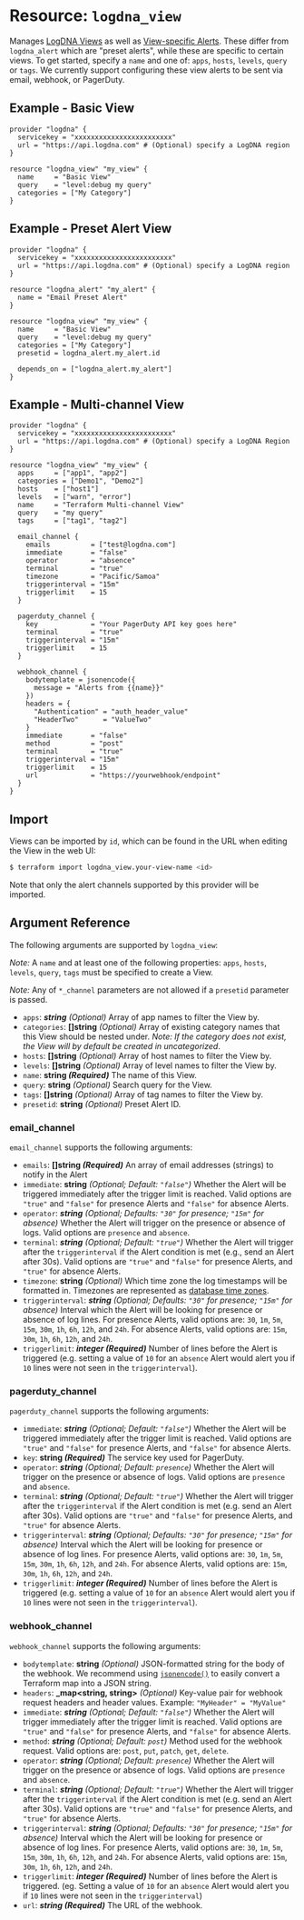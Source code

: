 # Resource: `logdna_view`

Manages [LogDNA Views](https://docs.logdna.com/docs/views) as well as [View-specific Alerts](https://docs.logdna.com/docs/alerts#how-to-attach-an-alert-to-an-existing-view). These differ from `logdna_alert` which are "preset alerts", while these are specific to certain views.  To get started, specify a `name` and one of: `apps`, `hosts`, `levels`, `query` or `tags`. We currently support configuring these view alerts to be sent via email, webhook, or PagerDuty.

## Example - Basic View

```hcl
provider "logdna" {
  servicekey = "xxxxxxxxxxxxxxxxxxxxxxxx"
  url = "https://api.logdna.com" # (Optional) specify a LogDNA region
}

resource "logdna_view" "my_view" {
  name     = "Basic View"
  query    = "level:debug my query"
  categories = ["My Category"]
}
```

## Example - Preset Alert View

```hcl
provider "logdna" {
  servicekey = "xxxxxxxxxxxxxxxxxxxxxxxx"
  url = "https://api.logdna.com" # (Optional) specify a LogDNA region
}

resource "logdna_alert" "my_alert" {
  name = "Email Preset Alert"
}

resource "logdna_view" "my_view" {
  name     = "Basic View"
  query    = "level:debug my query"
  categories = ["My Category"]
  presetid = logdna_alert.my_alert.id

  depends_on = ["logdna_alert.my_alert"]
}
```

## Example - Multi-channel View

```hcl
provider "logdna" {
  servicekey = "xxxxxxxxxxxxxxxxxxxxxxxx"
  url = "https://api.logdna.com" # (Optional) specify a LogDNA Region
}

resource "logdna_view" "my_view" {
  apps     = ["app1", "app2"]
  categories = ["Demo1", "Demo2"]
  hosts    = ["host1"]
  levels   = ["warn", "error"]
  name     = "Terraform Multi-channel View"
  query    = "my query"
  tags     = ["tag1", "tag2"]
  
  email_channel {
    emails          = ["test@logdna.com"]
    immediate       = "false"
    operator        = "absence"
    terminal        = "true"
    timezone        = "Pacific/Samoa"
    triggerinterval = "15m"
    triggerlimit    = 15
  }

  pagerduty_channel {
    key             = "Your PagerDuty API key goes here"
    terminal        = "true"
    triggerinterval = "15m"
    triggerlimit    = 15
  }

  webhook_channel {
    bodytemplate = jsonencode({
      message = "Alerts from {{name}}"
    })
    headers = {
      "Authentication" = "auth_header_value"
      "HeaderTwo"      = "ValueTwo"
    }
    immediate       = "false"
    method          = "post"
    terminal        = "true"
    triggerinterval = "15m"
    triggerlimit    = 15
    url             = "https://yourwebhook/endpoint"
  }
}
```

## Import

Views can be imported by `id`, which can be found in the URL when editing the
View in the web UI:

```sh
$ terraform import logdna_view.your-view-name <id>
```

Note that only the alert channels supported by this provider will be imported.

## Argument Reference

The following arguments are supported by `logdna_view`:

_Note:_ A `name` and at least one of the following properties: `apps`, `hosts`, `levels`, `query`, `tags` must be specified to create a View.

_Note:_ Any of `*_channel` parameters are not allowed if a `presetid` parameter is passed.

- `apps`: **_string_** _(Optional)_ Array of app names to filter the View by.
- `categories`: **[]string** _(Optional)_ Array of existing category names that this View should be nested under. _Note: If the category does not exist, the View will by default be created in uncategorized_.
- `hosts`: **[]string** _(Optional)_ Array of host names to filter the View by.
- `levels`: **[]string** _(Optional)_ Array of level names to filter the View by.
- `name`: **string _(Required)_** The name of this View.
- `query`: **string** _(Optional)_  Search query for the View.
- `tags`: **[]string** _(Optional)_ Array of tag names to filter the View by.
- `presetid`: **string** _(Optional)_ Preset Alert ID.

### email_channel

`email_channel` supports the following arguments:

- `emails`: **[]string _(Required)_** An array of email addresses (strings) to notify in the Alert
- `immediate`: **string** _(Optional; Default: `"false"`)_ Whether the Alert will be triggered immediately after the trigger limit is reached. Valid options are `"true"` and `"false"` for presence Alerts and `"false"` for absence Alerts.
- `operator`: **_string_** _(Optional; Defaults: `"30"` for presence; `"15m"` for absence)_ Whether the Alert will trigger on the presence or absence of logs. Valid options are `presence` and `absence`.
- `terminal`: **_string_** _(Optional; Default: `"true"`)_ Whether the Alert will trigger after the `triggerinterval` if the Alert condition is met (e.g., send an Alert after 30s). Valid options are `"true"` and `"false"` for presence Alerts, and `"true"` for absence Alerts.
- `timezone`: **string** _(Optional)_ Which time zone the log timestamps will be formatted in. Timezones are represented as [database time zones](https://en.wikipedia.org/wiki/List_of_tz_database_time_zones).
- `triggerinterval`: **_string_** _(Optional; Defaults: `"30"` for presence; `"15m"` for absence)_ Interval which the Alert will be looking for presence or absence of log lines. For presence Alerts, valid options are: `30`, `1m`, `5m`, `15m`, `30m`, `1h`, `6h`, `12h`, and `24h`. For absence Alerts, valid options are: `15m`, `30m`, `1h`, `6h`, `12h`, and `24h`.
- `triggerlimit`: **_integer (Required)_** Number of lines before the Alert is triggered (e.g. setting a value of `10` for an `absence` Alert would alert you if `10` lines were not seen in the `triggerinterval`).

### pagerduty_channel

`pagerduty_channel` supports the following arguments:

- `immediate`: **_string_** _(Optional; Default: `"false"`)_ Whether the Alert will be triggered immediately after the trigger limit is reached. Valid options are `"true"` and `"false"` for presence Alerts, and `"false"` for absence Alerts.
- `key`: **string _(Required)_** The service key used for PagerDuty.
- `operator`: **_string_** _(Optional; Default: `presence`)_ Whether the Alert will trigger on the presence or absence of logs. Valid options are `presence` and `absence`.
- `terminal`: **_string_** _(Optional; Default: `"true"`)_ Whether the Alert will trigger after the `triggerinterval` if the Alert condition is met (e.g. send an Alert after 30s). Valid options are `"true"` and `"false"` for presence Alerts, and `"true"` for absence Alerts.
- `triggerinterval`: **_string_** _(Optional; Defaults: `"30"` for presence; `"15m"` for absence)_ Interval which the Alert will be looking for presence or absence of log lines. For presence Alerts, valid options are: `30`, `1m`, `5m`, `15m`, `30m`, `1h`, `6h`, `12h`, and `24h`. For absence Alerts, valid options are: `15m`, `30m`, `1h`, `6h`, `12h`, and `24h`.
- `triggerlimit`: **_integer (Required)_** Number of lines before the Alert is triggered (e.g. setting a value of `10` for an `absence` Alert would alert you if `10` lines were not seen in the `triggerinterval`).

### webhook_channel

`webhook_channel` supports the following arguments:

- `bodytemplate`: **string** _(Optional)_ JSON-formatted string for the body of the webhook. We recommend using [`jsonencode()`](https://www.terraform.io/docs/configuration/functions/jsonencode.html) to easily convert a Terraform map into a JSON string.
- `headers`: **_map<string, string>** _(Optional)_ Key-value pair for webhook request headers and header values. Example: `"MyHeader" = "MyValue"`
- `immediate`: **_string_** _(Optional; Default: `"false"`)_ Whether the Alert will trigger immediately after the trigger limit is reached. Valid options are `"true"` and `"false"` for presence Alerts, and `"false"` for absence Alerts.
- `method`: **_string_** _(Optional; Default: `post`)_ Method used for the webhook request. Valid options are: `post`, `put`, `patch`, `get`, `delete`.
- `operator`: **_string_** _(Optional; Default: `presence`)_ Whether the Alert will trigger on the presence or absence of logs. Valid options are `presence` and `absence`.
- `terminal`: **_string_** _(Optional; Default: `"true"`)_ Whether the Alert will trigger after the `triggerinterval` if the Alert condition is met (e.g. send an Alert after 30s). Valid options are `"true"` and `"false"` for presence Alerts, and `"true"` for absence Alerts.
- `triggerinterval`: **_string_** _(Optional; Defaults: `"30"` for presence; `"15m"` for absence)_ Interval which the Alert will be looking for presence or absence of log lines. For presence Alerts, valid options are: `30`, `1m`, `5m`, `15m`, `30m`, `1h`, `6h`, `12h`, and `24h`. For absence Alerts, valid options are: `15m`, `30m`, `1h`, `6h`, `12h`, and `24h`.
- `triggerlimit`: **_integer (Required)_** Number of lines before the Alert is triggered. (eg. Setting a value of `10` for an `absence` Alert would alert you if `10` lines were not seen in the `triggerinterval`)
- `url`: **_string (Required)_** The URL of the webhook.
